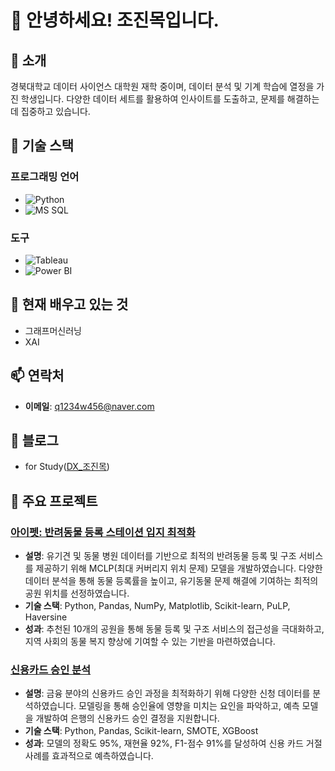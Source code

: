 # 👋 안녕하세요! 조진목입니다.

## 🌟 소개
경북대학교 데이터 사이언스 대학원 재학 중이며, 데이터 분석 및 기계 학습에 열정을 가진 학생입니다. 다양한 데이터 세트를 활용하여 인사이트를 도출하고, 문제를 해결하는 데 집중하고 있습니다. 


## 🔧 기술 스택
### 프로그래밍 언어
- ![Python](https://img.shields.io/badge/Python-3776AB?style=flat&logo=python&logoColor=white)
- ![MS SQL](https://img.shields.io/badge/MS%20SQL-CC2927?style=flat&logo=microsoft-sql-server&logoColor=white)

### 도구
- ![Tableau](https://img.shields.io/badge/Tableau-E97627?style=flat&logo=tableau&logoColor=white)
- ![Power BI](https://img.shields.io/badge/Power%20BI-F2C94C?style=flat&logo=powerbi&logoColor=black)

## 🌱 현재 배우고 있는 것
- 그래프머신러닝
- XAI

## 📫 연락처
- **이메일**: [q1234w456@naver.com](mailto:q1234w456@naver.com)


## 📝 블로그
- for Study([DX_조진목](https://aivle.tistory.com/category/%5BKT%20AIVLE%20SCHOOL%5D))

## 📂 주요 프로젝트
### [아이펫: 반려동물 등록 스테이션 입지 최적화](https://github.com/JinMokCho/Pet_registration)
- **설명**: 유기견 및 동물 병원 데이터를 기반으로 최적의 반려동물 등록 및 구조 서비스를 제공하기 위해 MCLP(최대 커버리지 위치 문제) 모델을 개발하였습니다. 다양한 데이터 분석을 통해 동물 등록률을 높이고, 유기동물 문제 해결에 기여하는 최적의 공원 위치를 선정하였습니다.
- **기술 스택**: Python, Pandas, NumPy, Matplotlib, Scikit-learn, PuLP, Haversine
- **성과**: 추천된 10개의 공원을 통해 동물 등록 및 구조 서비스의 접근성을 극대화하고, 지역 사회의 동물 복지 향상에 기여할 수 있는 기반을 마련하였습니다.
  
### [신용카드 승인 분석](https://github.com/JinMokCho/Credit-card)
- **설명**: 금융 분야의 신용카드 승인 과정을 최적화하기 위해 다양한 신청 데이터를 분석하였습니다. 모델링을 통해 승인율에 영향을 미치는 요인을 파악하고, 예측 모델을 개발하여 은행의 신용카드 승인 결정을 지원합니다.
- **기술 스택**: Python, Pandas, Scikit-learn, SMOTE, XGBoost
- **성과**: 모델의 정확도 95%, 재현율 92%, F1-점수 91%를 달성하여 신용 카드 거절 사례를 효과적으로 예측하였습니다.





